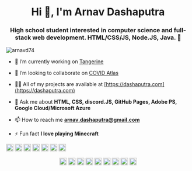 <h1 align="center">Hi 👋, I'm Arnav Dashaputra</h1>
<h3 align="center"> High school student interested in computer science and full-stack web development. HTML/CSS/JS, Node.JS, Java. 👻</h3>
<p align="left"> <img src="https://komarev.com/ghpvc/?username=arnavd74" alt="arnavd74" /> </p>

- 🔭 I’m currently working on [Tangerine](https://tangerinebot.com)

- 👯 I’m looking to collaborate on [COVID Atlas](https://coronadatascraper.com/#home)

- 👨‍💻 All of my projects are available at [https://dashaputra.com](https://dashaputra.com)

- 💬 Ask me about **HTML, CSS, discord.JS, GitHub Pages, Adobe PS, Google Cloud/Microsoft Azure**

- 📫 How to reach me **arnav.dashaputra@gmail.com**

- ⚡ Fun fact **I love playing Minecraft**

<p align="left"><img src="https://konpa.github.io/devicon/devicon.git/icons/android/android-original-wordmark.svg" alt="android" width="20" height="20"/> <img src="https://konpa.github.io/devicon/devicon.git/icons/css3/css3-original-wordmark.svg" alt="css3" width="20" height="20"/> <img src="https://konpa.github.io/devicon/devicon.git/icons/html5/html5-original-wordmark.svg" alt="html5" width="20" height="20"/> <img src="https://konpa.github.io/devicon/devicon.git/icons/java/java-original-wordmark.svg" alt="java" width="20" height="20"/> <img src="https://konpa.github.io/devicon/devicon.git/icons/javascript/javascript-original.svg" alt="javascript" width="20" height="20"/> <img src="https://konpa.github.io/devicon/devicon.git/icons/mongodb/mongodb-original-wordmark.svg" alt="mongodb" width="20" height="20"/> <img src="https://konpa.github.io/devicon/devicon.git/icons/nodejs/nodejs-original-wordmark.svg" alt="nodejs" width="20" height="20"/></p><p ![Arnav's github stats](https://github-readme-stats.vercel.app/api?username=arnavd74&show_icons=true&theme=radical)

<p align="center">
<a href="https://codepen.io/arnav74" target="blank"><img align="center" src="https://cdn.jsdelivr.net/npm/simple-icons@3.0.1/icons/codepen.svg" alt="arnav74" height="20" width="20" /></a>
<a href="https://dev.to/arnavd74" target="blank"><img align="center" src="https://cdn.jsdelivr.net/npm/simple-icons@3.0.1/icons/dev-dot-to.svg" alt="arnavd74" height="20" width="20" /></a>
<a href="https://twitter.com/arnav74_" target="blank"><img align="center" src="https://cdn.jsdelivr.net/npm/simple-icons@3.0.1/icons/twitter.svg" alt="arnav74_" height="20" width="20" /></a>
<a href="https://linkedin.com/in/dashaputra" target="blank"><img align="center" src="https://cdn.jsdelivr.net/npm/simple-icons@3.0.1/icons/linkedin.svg" alt="dashaputra" height="20" width="20" /></a>
<a href="https://stackoverflow.com/arnav-dashaputra" target="blank"><img align="center" src="https://cdn.jsdelivr.net/npm/simple-icons@3.0.1/icons/stackoverflow.svg" alt="arnav-dashaputra" height="20" width="20" /></a>
<a href="https://codesandbox.com/arnavd74" target="blank"><img align="center" src="https://cdn.jsdelivr.net/npm/simple-icons@3.0.1/icons/codesandbox.svg" alt="arnavd74" height="20" width="20" /></a>
<a href="https://kaggle.com/arnavdashaputra" target="blank"><img align="center" src="https://cdn.jsdelivr.net/npm/simple-icons@3.0.1/icons/kaggle.svg" alt="arnavdashaputra" height="20" width="20" /></a>
<a href="https://fb.com/arnavdashaputra" target="blank"><img align="center" src="https://cdn.jsdelivr.net/npm/simple-icons@3.0.1/icons/facebook.svg" alt="arnavdashaputra" height="20" width="20" /></a>
<a href="https://instagram.com/arnav.xd" target="blank"><img align="center" src="https://cdn.jsdelivr.net/npm/simple-icons@3.0.1/icons/instagram.svg" alt="arnav.xd" height="20" width="20" /></a>
</p>
